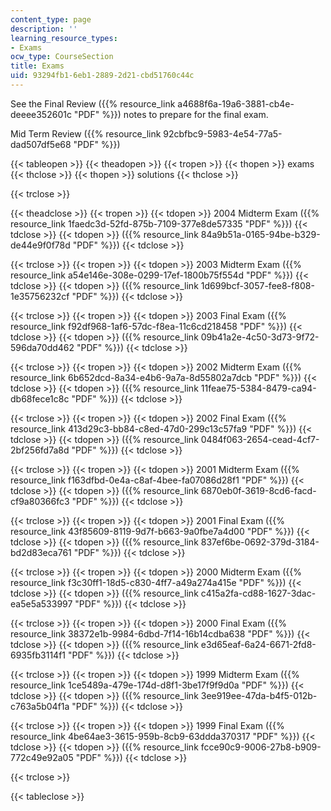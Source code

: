 ```yaml
---
content_type: page
description: ''
learning_resource_types:
- Exams
ocw_type: CourseSection
title: Exams
uid: 93294fb1-6eb1-2889-2d21-cbd51760c44c
---
```


See the Final Review ({{% resource_link a4688f6a-19a6-3881-cb4e-deeee352601c "PDF" %}}) notes to prepare for the final exam.

Mid Term Review ({{% resource_link 92cbfbc9-5983-4e54-77a5-dad507df5e68 "PDF" %}})

{{< tableopen >}}
{{< theadopen >}}
{{< tropen >}}
{{< thopen >}}
exams
{{< thclose >}}
{{< thopen >}}
solutions
{{< thclose >}}

{{< trclose >}}

{{< theadclose >}}
{{< tropen >}}
{{< tdopen >}}
2004 Midterm Exam ({{% resource_link 1faedc3d-52fd-875b-7109-377e8de57335 "PDF" %}})
{{< tdclose >}}
{{< tdopen >}}
({{% resource_link 84a9b51a-0165-94be-b329-de44e9f0f78d "PDF" %}})
{{< tdclose >}}

{{< trclose >}}
{{< tropen >}}
{{< tdopen >}}
2003 Midterm Exam ({{% resource_link a54e146e-308e-0299-17ef-1800b75f554d "PDF" %}})
{{< tdclose >}}
{{< tdopen >}}
({{% resource_link 1d699bcf-3057-fee8-f808-1e35756232cf "PDF" %}})
{{< tdclose >}}

{{< trclose >}}
{{< tropen >}}
{{< tdopen >}}
2003 Final Exam ({{% resource_link f92df968-1af6-57dc-f8ea-11c6cd218458 "PDF" %}})
{{< tdclose >}}
{{< tdopen >}}
({{% resource_link 09b41a2e-4c50-3d73-9f72-596da70dd462 "PDF" %}})
{{< tdclose >}}

{{< trclose >}}
{{< tropen >}}
{{< tdopen >}}
2002 Midterm Exam ({{% resource_link 6b652dcd-8a34-e4b6-9a7a-8d55802a7dcb "PDF" %}})
{{< tdclose >}}
{{< tdopen >}}
({{% resource_link 11feae75-5384-8479-ca94-db68fece1c8c "PDF" %}})
{{< tdclose >}}

{{< trclose >}}
{{< tropen >}}
{{< tdopen >}}
2002 Final Exam ({{% resource_link 413d29c3-bb84-c8ed-47d0-299c13c57fa9 "PDF" %}})
{{< tdclose >}}
{{< tdopen >}}
({{% resource_link 0484f063-2654-cead-4cf7-2bf256fd7a8d "PDF" %}})
{{< tdclose >}}

{{< trclose >}}
{{< tropen >}}
{{< tdopen >}}
2001 Midterm Exam ({{% resource_link f163dfbd-0e4a-c8af-4bee-fa07086d28f1 "PDF" %}})
{{< tdclose >}}
{{< tdopen >}}
({{% resource_link 6870eb0f-3619-8cd6-facd-cf9a80366fc3 "PDF" %}})
{{< tdclose >}}

{{< trclose >}}
{{< tropen >}}
{{< tdopen >}}
2001 Final Exam ({{% resource_link 43f85609-8119-9d7f-b663-9a0fbe7a4d00 "PDF" %}})
{{< tdclose >}}
{{< tdopen >}}
({{% resource_link 837ef6be-0692-379d-3184-bd2d83eca761 "PDF" %}})
{{< tdclose >}}

{{< trclose >}}
{{< tropen >}}
{{< tdopen >}}
2000 Midterm Exam ({{% resource_link f3c30ff1-18d5-c830-4ff7-a49a274a415e "PDF" %}})
{{< tdclose >}}
{{< tdopen >}}
({{% resource_link c415a2fa-cd88-1627-3dac-ea5e5a533997 "PDF" %}})
{{< tdclose >}}

{{< trclose >}}
{{< tropen >}}
{{< tdopen >}}
2000 Final Exam ({{% resource_link 38372e1b-9984-6dbd-7f14-16b14cdba638 "PDF" %}})
{{< tdclose >}}
{{< tdopen >}}
({{% resource_link e3d65eaf-6a24-6671-2fd8-6935fb3114f1 "PDF" %}})
{{< tdclose >}}

{{< trclose >}}
{{< tropen >}}
{{< tdopen >}}
1999 Midterm Exam ({{% resource_link 1ce5489a-479e-174d-d8f1-3be17f9f9d0a "PDF" %}})
{{< tdclose >}}
{{< tdopen >}}
({{% resource_link 3ee919ee-47da-b4f5-012b-c763a5b04f1a "PDF" %}})
{{< tdclose >}}

{{< trclose >}}
{{< tropen >}}
{{< tdopen >}}
1999 Final Exam ({{% resource_link 4be64ae3-3615-959b-8cb9-63ddda370317 "PDF" %}})
{{< tdclose >}}
{{< tdopen >}}
({{% resource_link fcce90c9-9006-27b8-b909-772c49e92a05 "PDF" %}})
{{< tdclose >}}

{{< trclose >}}

{{< tableclose >}}